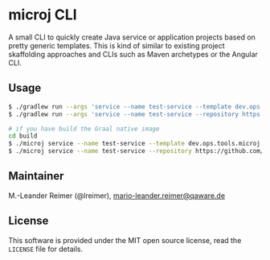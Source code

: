 # microj CLI

A small CLI to quickly create Java service or application projects based on pretty generic templates.
This is kind of similar to existing project skaffolding approaches and CLIs such as Maven archetypes 
or the Angular CLI.

## Usage

```bash
$ ./gradlew run --args 'service --name test-service --template dev.ops.tools.microj:microj-jakartaee8-payara5:1.4@zip --overwrite'
$ ./gradlew run --args 'service --name test-service --repository https://github.com/lreimer/microj-jakartaee8-payara5.git --overwrite' 

# if you have build the Graal native image
cd build
$ ./microj service --name test-service --template dev.ops.tools.microj:microj-jakartaee8-payara5:1.4@zip --overwrite
$ ./microj service --name test-service --repository https://github.com/lreimer/microj-jakartaee8-payara5.git --overwrite
```

## Maintainer

M.-Leander Reimer (@lreimer), <mario-leander.reimer@qaware.de>

## License

This software is provided under the MIT open source license, read the `LICENSE`
file for details.
